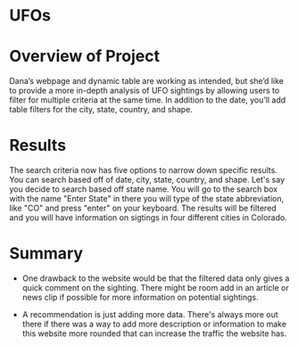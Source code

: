 # UFOs

# Overview of Project
Dana’s webpage and dynamic table are working as intended, but she’d like to provide a more in-depth analysis of UFO sightings by allowing users to filter for multiple criteria at the same time. In addition to the date, you’ll add table filters for the city, state, country, and shape.

# Results
The search criteria now has five options to narrow down specific results. You can search based off of date, city, state, country, and shape. Let's say you decide to search based off state name. You will go to the search box  with the name "Enter State" in there you will type of the state abbreviation, like "CO" and press "enter" on your keyboard. The results will be filtered and you will have information on sigtings in four different cities in Colorado.

# Summary
- One drawback to the website would be that the filtered data only gives a quick comment on the sighting. There might be room add in an article or news clip if possible for more information on potential sightings.

- A recommendation is just adding more data. There's always more out there if there was a way to add more description or information to make this website more rounded that can increase the traffic the website has.
